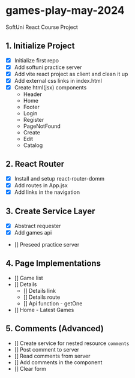 # games-play-may-2024
SoftUni React Course Project

## 1. Initialize Project
- [x] Initialize first repo
- [x] Add softuni practice server
- [x] Add vite react project as client and clean it up
- [x] Add external css links in index.html
- [x] Create html(jsx) components
    - Header
    - Home
    - Footer
    - Login
    - Register
    - PageNotFound
    - Create
    - Edit
    - Catalog
## 2. React Router
- [x] Install and setup react-router-domm
- [x] Add routes in App.jsx
- [x] Add links in the navigation
## 3. Create Service Layer
- [x] Abstract requester
- [x] Add games api
- [] Preseed practice server
## 4. Page Implementations
- [] Game list
- [] Details
  - [] Details link
  - [] Details route
  - [] Api function - getOne
- [] Home - Latest Games
## 5. Comments (Advanced)
- [] Create service for nested resource `comments`
- [] Post comment to server
- [] Read comments from server
- [] Add comments in the component
- [] Clear form

